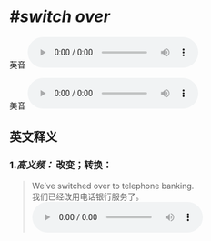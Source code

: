 # ***\#switch over*** 
英音
<audio src="./media/switch over1_AAC.aac" controls="controls"></audio>

美音
<audio src="./media/switch over2_AAC.aac" controls="controls"></audio>



  

英文释义
---
### 1.*高义频：* **改变；转换：**  

 > We’ve switched over to telephone banking.  
 > 我们已经改用电话银行服务了。    
<audio src="./media/switch-5.aac" controls="controls"></audio>


